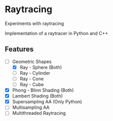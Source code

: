 # Raytracing
Experiments with raytracing

Implementation of a raytracer in Python and C++

## Features
- [ ] Geometric Shapes
  - [X] Ray - Sphere (Both)
  - [ ] Ray - Cylinder
  - [ ] Ray - Cone
  - [ ] Ray - Cube
- [X] Phong - Blinn Shading (Both)
- [X] Lambert Shading (Both)
- [X] Supersampling AA (Only Python)
- [ ] Multisampling AA
- [ ] Multithreaded Raytracing 
